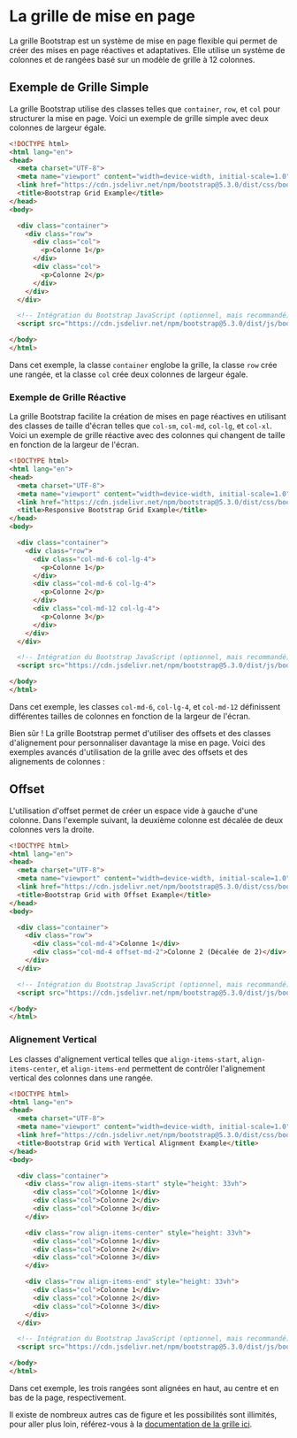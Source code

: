 # La grille de mise en page

La grille Bootstrap est un système de mise en page flexible qui permet de créer des mises en page réactives et adaptatives. Elle utilise un système de colonnes et de rangées basé sur un modèle de grille à 12 colonnes.

## Exemple de Grille Simple

La grille Bootstrap utilise des classes telles que `container`, `row`, et `col` pour structurer la mise en page. Voici un exemple de grille simple avec deux colonnes de largeur égale.

```html
<!DOCTYPE html>
<html lang="en">
<head>
  <meta charset="UTF-8">
  <meta name="viewport" content="width=device-width, initial-scale=1.0">
  <link href="https://cdn.jsdelivr.net/npm/bootstrap@5.3.0/dist/css/bootstrap.min.css" rel="stylesheet" integrity="sha384-r2T8IZIhIDTQLnU8lDkS5hJ1ys9th1X4K1aaq3P96LJcZl23UkG6FhLo0x5etN/j" crossorigin="anonymous">
  <title>Bootstrap Grid Example</title>
</head>
<body>

  <div class="container">
    <div class="row">
      <div class="col">
        <p>Colonne 1</p>
      </div>
      <div class="col">
        <p>Colonne 2</p>
      </div>
    </div>
  </div>

  <!-- Intégration du Bootstrap JavaScript (optionnel, mais recommandé) -->
  <script src="https://cdn.jsdelivr.net/npm/bootstrap@5.3.0/dist/js/bootstrap.bundle.min.js" integrity="sha384-yQw7G6dOEM8IwW5GD0EFnhGo9aT0pJvh2zy6Z5JtCcdCgpSAnsv7RQdp9EHI1Ax3" crossorigin="anonymous"></script>

</body>
</html>
```

Dans cet exemple, la classe `container` englobe la grille, la classe `row` crée une rangée, et la classe `col` crée deux colonnes de largeur égale.

### Exemple de Grille Réactive

La grille Bootstrap facilite la création de mises en page réactives en utilisant des classes de taille d'écran telles que `col-sm`, `col-md`, `col-lg`, et `col-xl`. Voici un exemple de grille réactive avec des colonnes qui changent de taille en fonction de la largeur de l'écran.

```html
<!DOCTYPE html>
<html lang="en">
<head>
  <meta charset="UTF-8">
  <meta name="viewport" content="width=device-width, initial-scale=1.0">
  <link href="https://cdn.jsdelivr.net/npm/bootstrap@5.3.0/dist/css/bootstrap.min.css" rel="stylesheet" integrity="sha384-r2T8IZIhIDTQLnU8lDkS5hJ1ys9th1X4K1aaq3P96LJcZl23UkG6FhLo0x5etN/j" crossorigin="anonymous">
  <title>Responsive Bootstrap Grid Example</title>
</head>
<body>

  <div class="container">
    <div class="row">
      <div class="col-md-6 col-lg-4">
        <p>Colonne 1</p>
      </div>
      <div class="col-md-6 col-lg-4">
        <p>Colonne 2</p>
      </div>
      <div class="col-md-12 col-lg-4">
        <p>Colonne 3</p>
      </div>
    </div>
  </div>

  <!-- Intégration du Bootstrap JavaScript (optionnel, mais recommandé) -->
  <script src="https://cdn.jsdelivr.net/npm/bootstrap@5.3.0/dist/js/bootstrap.bundle.min.js" integrity="sha384-yQw7G6dOEM8IwW5GD0EFnhGo9aT0pJvh2zy6Z5JtCcdCgpSAnsv7RQdp9EHI1Ax3" crossorigin="anonymous"></script>

</body>
</html>
```

Dans cet exemple, les classes `col-md-6`, `col-lg-4`, et `col-md-12` définissent différentes tailles de colonnes en fonction de la largeur de l'écran.

Bien sûr ! La grille Bootstrap permet d'utiliser des offsets et des classes d'alignement pour personnaliser davantage la mise en page. Voici des exemples avancés d'utilisation de la grille avec des offsets et des alignements de colonnes :

## Offset

L'utilisation d'offset permet de créer un espace vide à gauche d'une colonne. Dans l'exemple suivant, la deuxième colonne est décalée de deux colonnes vers la droite.

```html
<!DOCTYPE html>
<html lang="en">
<head>
  <meta charset="UTF-8">
  <meta name="viewport" content="width=device-width, initial-scale=1.0">
  <link href="https://cdn.jsdelivr.net/npm/bootstrap@5.3.0/dist/css/bootstrap.min.css" rel="stylesheet" integrity="sha384-r2T8IZIhIDTQLnU8lDkS5hJ1ys9th1X4K1aaq3P96LJcZl23UkG6FhLo0x5etN/j" crossorigin="anonymous">
  <title>Bootstrap Grid with Offset Example</title>
</head>
<body>

  <div class="container">
    <div class="row">
      <div class="col-md-4">Colonne 1</div>
      <div class="col-md-4 offset-md-2">Colonne 2 (Décalée de 2)</div>
    </div>
  </div>

  <!-- Intégration du Bootstrap JavaScript (optionnel, mais recommandé) -->
  <script src="https://cdn.jsdelivr.net/npm/bootstrap@5.3.0/dist/js/bootstrap.bundle.min.js" integrity="sha384-yQw7G6dOEM8IwW5GD0EFnhGo9aT0pJvh2zy6Z5JtCcdCgpSAnsv7RQdp9EHI1Ax3" crossorigin="anonymous"></script>

</body>
</html>
```

### Alignement Vertical

Les classes d'alignement vertical telles que `align-items-start`, `align-items-center`, et `align-items-end` permettent de contrôler l'alignement vertical des colonnes dans une rangée.

```html
<!DOCTYPE html>
<html lang="en">
<head>
  <meta charset="UTF-8">
  <meta name="viewport" content="width=device-width, initial-scale=1.0">
  <link href="https://cdn.jsdelivr.net/npm/bootstrap@5.3.0/dist/css/bootstrap.min.css" rel="stylesheet" integrity="sha384-r2T8IZIhIDTQLnU8lDkS5hJ1ys9th1X4K1aaq3P96LJcZl23UkG6FhLo0x5etN/j" crossorigin="anonymous">
  <title>Bootstrap Grid with Vertical Alignment Example</title>
</head>
<body>

  <div class="container">
    <div class="row align-items-start" style="height: 33vh">
      <div class="col">Colonne 1</div>
      <div class="col">Colonne 2</div>
      <div class="col">Colonne 3</div>
    </div>

    <div class="row align-items-center" style="height: 33vh">
      <div class="col">Colonne 1</div>
      <div class="col">Colonne 2</div>
      <div class="col">Colonne 3</div>
    </div>

    <div class="row align-items-end" style="height: 33vh">
      <div class="col">Colonne 1</div>
      <div class="col">Colonne 2</div>
      <div class="col">Colonne 3</div>
    </div>
  </div>

  <!-- Intégration du Bootstrap JavaScript (optionnel, mais recommandé) -->
  <script src="https://cdn.jsdelivr.net/npm/bootstrap@5.3.0/dist/js/bootstrap.bundle.min.js" integrity="sha384-yQw7G6dOEM8IwW5GD0EFnhGo9aT0pJvh2zy6Z5JtCcdCgpSAnsv7RQdp9EHI1Ax3" crossorigin="anonymous"></script>

</body>
</html>
```

Dans cet exemple, les trois rangées sont alignées en haut, au centre et en bas de la page, respectivement.

Il existe de nombreux autres cas de figure et les possibilités sont illimités, pour aller plus loin, référez-vous à la [documentation de la grille ici](https://getbootstrap.com/docs/5.3/layout/grid/).
